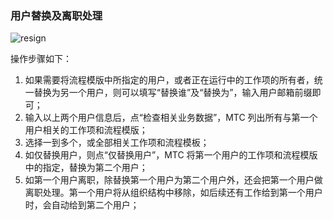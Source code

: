 ### 用户替换及离职处理

![resign](https://cdn.jsdelivr.net/gh/cnshsliu/static.xhw.mtc/img/doc/resign.png)

操作步骤如下：

1. 如果需要将流程模版中所指定的用户，或者正在运行中的工作项的所有者，统一替换为另一个用户，则可以填写“替换谁”及“替换为”，输入用户邮箱前缀即可；
2. 输入以上两个用户信息后，点“检查相关业务数据”，MTC 列出所有与第一个用户相关的工作项和流程模版；
3. 选择一到多个，或全部相关工作项和流程模板；
4. 如仅替换用户，则点“仅替换用户”，MTC 将第一个用户的工作项和流程模版中的指定，替换为第二个用户；
5. 如第一个用户离职，除替换第一个用户为第二个用户外，还会把第一个用户做离职处理。第一个用户将从组织结构中移除，如后续还有工作给到第一个用户时，会自动给到第二个用户；
